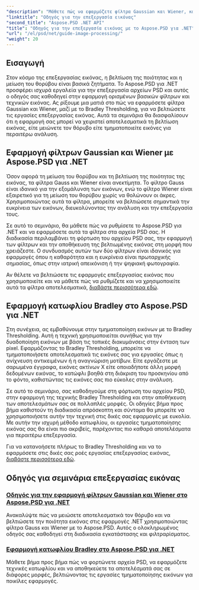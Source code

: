 ```yaml
---
"description": "Μάθετε πώς να εφαρμόζετε φίλτρα Gaussian και Wiener, καθώς και το Bradley Thresholding στο Aspose.PSD για .NET για καλύτερη επεξεργασία και τμηματοποίηση εικόνας."
"linktitle": "Οδηγός για την επεξεργασία εικόνας"
"second_title": "Aspose.PSD .NET API"
"title": "Οδηγός για την επεξεργασία εικόνας με το Aspose.PSD για .NET"
"url": "/el/psd/net/guide-image-processing/"
"weight": 20
---
```


## Εισαγωγή

Στον κόσμο της επεξεργασίας εικόνας, η βελτίωση της ποιότητας και η μείωση του θορύβου είναι βασικά ζητήματα. Το Aspose.PSD για .NET προσφέρει ισχυρά εργαλεία για την επεξεργασία αρχείων PSD και αυτός ο οδηγός σας καθοδηγεί στην εφαρμογή ορισμένων βασικών φίλτρων και τεχνικών εικόνας. Ας ρίξουμε μια ματιά στο πώς να εφαρμόσετε φίλτρα Gaussian και Wiener, μαζί με το Bradley Thresholding, για να βελτιώσετε τις εργασίες επεξεργασίας εικόνας. Αυτά τα σεμινάρια θα διασφαλίσουν ότι η εφαρμογή σας μπορεί να χειριστεί αποτελεσματικά τη βελτίωση εικόνας, είτε μειώνετε τον θόρυβο είτε τμηματοποιείτε εικόνες για περαιτέρω ανάλυση.

## Εφαρμογή φίλτρων Gaussian και Wiener με Aspose.PSD για .NET

Όσον αφορά τη μείωση του θορύβου και τη βελτίωση της ποιότητας της εικόνας, τα φίλτρα Gauss και Wiener είναι ανεκτίμητα. Το φίλτρο Gauss είναι ιδανικό για την εξομάλυνση των εικόνων, ενώ το φίλτρο Wiener είναι εξαιρετικό για τη μείωση του θορύβου χωρίς να θολώνουν οι άκρες. Χρησιμοποιώντας αυτά τα φίλτρα, μπορείτε να βελτιώσετε σημαντικά την ευκρίνεια των εικόνων, διευκολύνοντας την ανάλυση και την επεξεργασία τους.

Σε αυτό το σεμινάριο, θα μάθετε πώς να ρυθμίσετε το Aspose.PSD για .NET και να εφαρμόσετε αυτά τα φίλτρα στα αρχεία PSD σας. Η διαδικασία περιλαμβάνει τη φόρτωση του αρχείου PSD σας, την εφαρμογή των φίλτρων και την αποθήκευση της βελτιωμένης εικόνας στη μορφή που χρειάζεστε. Ο συνδυασμός αυτών των δύο φίλτρων είναι ιδανικός για εφαρμογές όπου η καθαρότητα και η ευκρίνεια είναι πρωταρχικής σημασίας, όπως στην ιατρική απεικόνιση ή την ψηφιακή φωτογραφία.

Αν θέλετε να βελτιώσετε τις εφαρμογές επεξεργασίας εικόνας που χρησιμοποιείτε και να μάθετε πώς να ρυθμίζετε και να χρησιμοποιείτε αυτά τα φίλτρα αποτελεσματικά, [διαβάστε περισσότερα εδώ](./guide-to-apply-gaussian-wiener-filters/).

## Εφαρμογή κατωφλίου Bradley στο Aspose.PSD για .NET

Στη συνέχεια, ας εμβαθύνουμε στην τμηματοποίηση εικόνων με το Bradley Thresholding. Αυτή η τεχνική χρησιμοποιείται συνήθως για την δυαδοποίηση εικόνων με βάση τις τοπικές διακυμάνσεις στην ένταση των pixel. Εφαρμόζοντας το Bradley Thresholding, μπορείτε να τμηματοποιήσετε αποτελεσματικά τις εικόνες σας για εργασίες όπως η ανίχνευση αντικειμένων ή η αναγνώριση μοτίβων. Είτε εργάζεστε με σαρωμένα έγγραφα, εικόνες ακτίνων Χ είτε οποιαδήποτε άλλη μορφή δεδομένων εικόνας, το κατώφλι βοηθά στη διάκριση του προσκηνίου από το φόντο, καθιστώντας τις εικόνες σας πιο εύκολες στην ανάλυση.

Σε αυτό το σεμινάριο, σας καθοδηγούμε στη φόρτωση του αρχείου PSD, στην εφαρμογή της τεχνικής Bradley Thresholding και στην αποθήκευση των αποτελεσμάτων σας σε πολλαπλές μορφές. Οι οδηγίες βήμα προς βήμα καθιστούν τη διαδικασία απρόσκοπτη και σύντομα θα μπορείτε να χρησιμοποιήσετε αυτήν την τεχνική στις δικές σας εφαρμογές με ευκολία. Με αυτήν την ισχυρή μέθοδο κατωφλίου, οι εργασίες τμηματοποίησης εικόνας σας θα είναι πιο ακριβείς, παρέχοντας πιο καθαρά αποτελέσματα για περαιτέρω επεξεργασία.

Για να κατανοήσετε πλήρως το Bradley Thresholding και να το εφαρμόσετε στις δικές σας ροές εργασίας επεξεργασίας εικόνας, [διαβάστε περισσότερα εδώ](./apply-bradley-thresholding/).

## Οδηγός για σεμινάρια επεξεργασίας εικόνας
### [Οδηγός για την εφαρμογή φίλτρων Gaussian και Wiener στο Aspose.PSD για .NET](./guide-to-apply-gaussian-wiener-filters/)
Ανακαλύψτε πώς να μειώσετε αποτελεσματικά τον θόρυβο και να βελτιώσετε την ποιότητα εικόνας στις εφαρμογές .NET χρησιμοποιώντας φίλτρα Gauss και Wiener με το Aspose.PSD. Αυτός ο ολοκληρωμένος οδηγός σας καθοδηγεί στη διαδικασία εγκατάστασης και φιλτραρίσματος.
### [Εφαρμογή κατωφλίου Bradley στο Aspose.PSD για .NET](./apply-bradley-thresholding/)
Μάθετε βήμα προς βήμα πώς να φορτώνετε αρχεία PSD, να εφαρμόζετε τεχνικές κατωφλίου και να αποθηκεύετε τα αποτελέσματά σας σε διάφορες μορφές, βελτιώνοντας τις εργασίες τμηματοποίησης εικόνων για ποικίλες εφαρμογές.